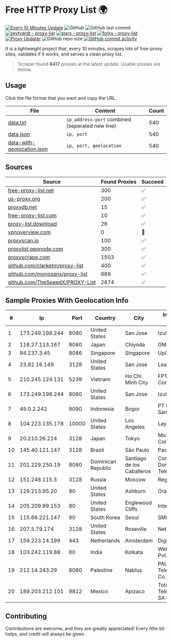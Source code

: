 
# Free HTTP Proxy List 🌍

[![Every 10 Minutes Update](https://github.com/mertguvencli/http-proxy-list/actions/workflows/main.yml/badge.svg?branch=main)](https://github.com/mertguvencli/http-proxy-list/actions/workflows/main.yml)
![GitHub](https://img.shields.io/github/license/mertguvencli/http-proxy-list)
![GitHub last commit](https://img.shields.io/github/last-commit/mertguvencli/http-proxy-list)
[![zevtyardt - proxy-list](https://img.shields.io/static/v1?label=zevtyardt&message=proxy-list&color=blue&logo=github)](https://github.com/zevtyardt/proxy-list "Go to GitHub repo")
[![stars - proxy-list](https://img.shields.io/github/stars/zevtyardt/proxy-list?style=social)](https://github.com/zevtyardt/proxy-list)
[![forks - proxy-list](https://img.shields.io/github/forks/zevtyardt/proxy-list?style=social)](https://github.com/zevtyardt/proxy-list)
[![Proxy Updater](https://github.com/zevtyardt/proxy-list/workflows/Proxy%20Updater/badge.svg)](https://github.com/zevtyardt/proxy-list/actions?query=workflow:"Proxy+Updater")
![GitHub repo size](https://img.shields.io/github/repo-size/zevtyardt/proxy-list)
[![GitHub commit activity](https://img.shields.io/github/commit-activity/m/zevtyardt/proxy-list?logo=commits)](https://github.com/zevtyardt/proxy-list/commits/main)

It is a lightweight project that, every 10 minutes, scrapes lots of free-proxy sites, validates if it works, and serves a clean proxy list.

> Scraper found **6417** proxies at the latest update. Usable proxies are below.

## Usage

Click the file format that you want and copy the URL.

|File|Content|Count|
|----|-------|-----|
|[data.txt](https://raw.githubusercontent.com/mertguvencli/http-proxy-list/main/proxy-list/data.txt)|`ip_address:port` combined (seperated new line)|540|
|[data.json](https://raw.githubusercontent.com/mertguvencli/http-proxy-list/main/proxy-list/data.json)|`ip, port`|540|
|[data-with-geolocation.json](https://raw.githubusercontent.com/mertguvencli/http-proxy-list/main/proxy-list/data-with-geolocation.json)|`ip, port, geolocation`|540|

## Sources

|Source|Found Proxies|Succeed|
|------|-------------|-------|
|[free-proxy-list.net](https://free-proxy-list.net)|300|✅|
|[us-proxy.org](https://www.us-proxy.org)|200|✅|
|[proxydb.net](http://proxydb.net)|15|✅|
|[free-proxy-list.com](https://free-proxy-list.com/?page=&port=&type%5B%5D=http&type%5B%5D=https&up_time=0&search=Search)|10|✅|
|[proxy-list.download](https://www.proxy-list.download/HTTP)|26|✅|
|[vpnoverview.com](https://vpnoverview.com/privacy/anonymous-browsing/free-proxy-servers)|0|🚫|
|[proxyscan.io](https://www.proxyscan.io)|100|✅|
|[proxylist.geonode.com](https://proxylist.geonode.com/api/proxy-list?limit=300&page=1&sort_by=lastChecked&sort_type=desc&protocols=http,https)|300|✅|
|[proxyscrape.com](https://api.proxyscrape.com/v2/?request=displayproxies&protocol=http&timeout=10000&country=all&ssl=all&anonymity=all)|1503|✅|
|[github.com/clarketm/proxy-list](https://raw.githubusercontent.com/clarketm/proxy-list/master/proxy-list-raw.txt)|400|✅|
|[github.com/monosans/proxy-list](https://raw.githubusercontent.com/monosans/proxy-list/main/proxies/http.txt)|689|✅|
|[github.com/TheSpeedX/PROXY-List](https://raw.githubusercontent.com/TheSpeedX/PROXY-List/master/http.txt)|2874|✅|


## Sample Proxies With Geolocation Info

|#|Ip|Port|Country|City|Internet Service Provider|
|-|--|----|-------|----|-------------------------|
|1|173.249.198.244|8080|United States|San Jose|tzulo, inc.|
|2|118.27.113.167|8080|Japan|Chiyoda|GMO Internet, Inc.|
|3|94.237.3.45|8086|Singapore|Singapore|UpCloud Ltd|
|4|23.82.16.149|3128|United States|San Jose|Leaseweb USA, Inc.|
|5|210.245.124.131|5239|Vietnam|Ho Chi Minh City|FPT Telecom Company|
|6|173.249.198.244|8080|United States|San Jose|tzulo, inc.|
|7|49.0.2.242|8090|Indonesia|Bogor|PT Usaha Adi Sanggoro|
|8|104.223.135.178|10000|United States|Los Angeles|LayerHost|
|9|20.210.26.214|3128|Japan|Tokyo|Microsoft Corporation|
|10|145.40.121.147|3128|Brazil|São Paulo|Packet Host, Inc.|
|11|201.229.250.19|8080|Dominican Republic|Santiago de los Caballeros|Compañía Dominicana de Teléfonos S. A.|
|12|151.248.115.5|3128|Russia|Moscow|Reg.Ru|
|13|129.213.95.20|80|United States|Ashburn|Oracle Corporation|
|14|205.209.99.153|80|United States|Englewood Cliffs|Interserver, Inc|
|15|115.68.221.147|80|South Korea|Seoul|SMILESERV|
|16|207.5.79.174|3128|United States|Roseville|Network Innovations|
|17|159.223.14.199|443|Netherlands|Amsterdam|DigitalOcean, LLC|
|18|103.242.119.88|80|India|Kolkata|Web Werks India Pvt. Ltd.|
|19|212.14.243.29|8080|Palestine|Nablus|PALTEL (Palestine Telecommunications Co.).|
|20|189.203.212.101|9812|Mexico|Apizaco|Total Play Telecomunicaciones SA De CV|



## Contributing

Contributions are welcome, and they are greatly appreciated! Every
little bit helps, and credit will always be given.


